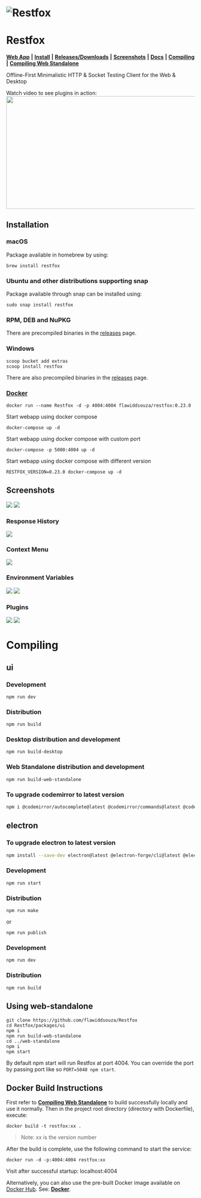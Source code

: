 # ![Restfox](https://raw.github.com/flawiddsouza/Restfox/main/packages/ui/public/pwa-192x192.png "Restfox")

# Restfox

[**Web App**](https://restfox.dev) **|** [**Install**](#installation) **|** [**Releases/Downloads**](https://github.com/flawiddsouza/Restfox/releases) **|** [**Screenshots**](#screenshots) **|** [**Docs**](https://docs.restfox.dev) **|** [**Compiling**](#compiling) **|** [**Compiling Web Standalone**](#using-web-standalone)

Offline-First Minimalistic HTTP & Socket Testing Client for the Web & Desktop

Watch video to see plugins in action:<br>
[<img src="https://img.youtube.com/vi/3cOQPm43Wus/hqdefault.jpg" width="600" height="300" width="100%"
/>](https://www.youtube.com/watch?v=3cOQPm43Wus)

## Installation

### macOS
Package available in homebrew by using:
```
brew install restfox
```

### Ubuntu and other distributions supporting snap
Package available through snap can be installed using:
```
sudo snap install restfox
```

### RPM, DEB and NuPKG
There are precompiled binaries in the [releases](https://github.com/flawiddsouza/Restfox/releases) page.

### Windows
```
scoop bucket add extras
scoop install restfox
```
There are also precompiled binaries in the [releases](https://github.com/flawiddsouza/Restfox/releases) page.

### [Docker](https://hub.docker.com/r/flawiddsouza/restfox)
```
docker run --name Restfox -d -p 4004:4004 flawiddsouza/restfox:0.23.0
```

Start webapp using docker compose
```
docker-compose up -d
```

Start webapp using docker compose with custom port
```
docker-compose -p 5000:4004 up -d
```

Start webapp using docker compose with different version
```
RESTFOX_VERSION=0.23.0 docker-compose up -d
```

## Screenshots

<img src="screenshots/1.png?raw=true">

<img src="screenshots/2.png?raw=true">

### Response History

<img src="screenshots/3.png?raw=true">

### Context Menu

<img src="screenshots/8.png?raw=true">

### Environment Variables

<img src="screenshots/4.png?raw=true">
<img src="screenshots/5.png?raw=true">

### Plugins

<img src="screenshots/6.png?raw=true">
<img src="screenshots/7.png?raw=true">

# Compiling

## ui

### Development
```
npm run dev
```

### Distribution
```
npm run build
```

### Desktop distribution and development
```
npm run build-desktop
```

### Web Standalone distribution and development
```
npm run build-web-standalone
```

### To upgrade codemirror to latest version
```bash
npm i @codemirror/autocomplete@latest @codemirror/commands@latest @codemirror/lang-javascript@latest @codemirror/lang-json@latest @codemirror/language@latest @codemirror/search@latest @codemirror/state@latest @codemirror/view@latest
```

## electron

### To upgrade electron to latest version
```bash
npm install --save-dev electron@latest @electron-forge/cli@latest @electron-forge/maker-deb@latest @electron-forge/maker-rpm@latest @electron-forge/maker-squirrel@latest @electron-forge/maker-zip@latest @electron-forge/maker-flatpak@latest @electron-forge/publisher-github@latest electron-builder@latest
```

### Development
```
npm run start
```

### Distribution
```
npm run make
```
or
```
npm run publish
```

### Development
```
npm run dev
```

### Distribution
```
npm run build
```

## Using web-standalone
```
git clone https://github.com/flawiddsouza/Restfox
cd Restfox/packages/ui
npm i
npm run build-web-standalone
cd ../web-standalone
npm i
npm start
```

By default npm start will run Restfox at port 4004. You can override the port by passing port like so `PORT=5040 npm start`.

## Docker Build Instructions

First refer to [**Compiling Web Standalone**](#using-web-standalone) to build successfully locally and use it normally.
Then in the project root directory (directory with Dockerfile), execute:
```
docker build -t restfox:xx .
```
> Note: xx is the version number

After the build is complete, use the following command to start the service:
```
docker run -d -p:4004:4004 restfox:xx
```
Visit after successful startup: localhost:4004

Alternatively, you can also use the pre-built Docker image available on [Docker Hub](https://hub.docker.com/r/flawiddsouza/restfox). See: [**Docker**](#docker).
